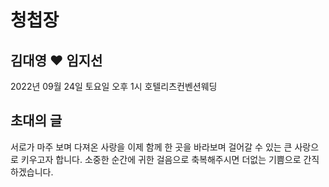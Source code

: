 # 청첩장

## 김대영 ❤ 임지선
2022년 09월 24일 토요일 오후 1시
호텔리츠컨벤션웨딩

## 초대의 글
서로가 마주 보며 다져온 사랑을
이제 함께 한 곳을 바라보며 걸어갈 수 있는
큰 사랑으로 키우고자 합니다.
소중한 순간에 귀한 걸음으로 축복해주시면
더없는 기쁨으로 간직하겠습니다.